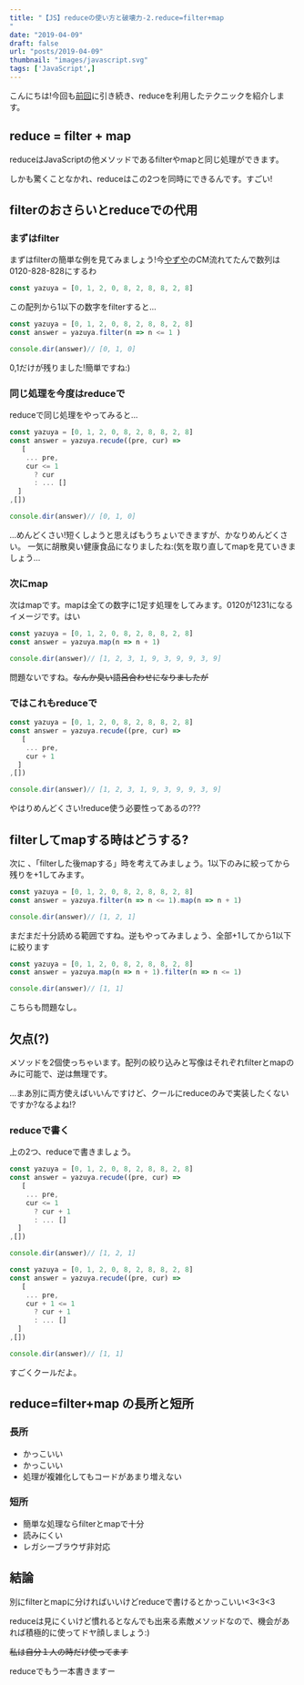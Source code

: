 ```yaml
---
title: "【JS】reduceの使い方と破壊力-2.reduce=filter+map
"
date: "2019-04-09"
draft: false
url: "posts/2019-04-09"
thumbnail: "images/javascript.svg"
tags: ['JavaScript',]
---
```


こんにちは!今回も[前回](../2019-04-07)に引き続き、reduceを利用したテクニックを紹介します。

## reduce = filter + map
reduceはJavaScriptの他メソッドであるfilterやmapと同じ処理ができます。

しかも驚くことなかれ、reduceはこの2つを同時にできるんです。すごい!

## filterのおさらいとreduceでの代用
### まずはfilter
まずはfilterの簡単な例を見てみましょう!今[やずや](https://www.yazuya.co.jp/)のCM流れてたんで数列は0120-828-828にするわ

```javascript
const yazuya = [0, 1, 2, 0, 8, 2, 8, 8, 2, 8]
```
この配列から1以下の数字をfilterすると...
```javascript
const yazuya = [0, 1, 2, 0, 8, 2, 8, 8, 2, 8]
const answer = yazuya.filter(n => n <= 1 )

console.dir(answer)// [0, 1, 0]
```
0,1だけが残りました!簡単ですね:)

### 同じ処理を今度はreduceで
reduceで同じ処理をやってみると...
```javascript
const yazuya = [0, 1, 2, 0, 8, 2, 8, 8, 2, 8]
const answer = yazuya.recude((pre, cur) =>
   [
    ... pre,
    cur <= 1
      ? cur
      : ... []
  ] 
,[])

console.dir(answer)// [0, 1, 0]
```
...めんどくさい!短くしようと思えばもうちょいできますが、かなりめんどくさい。
一気に胡散臭い健康食品になりましたね:(気を取り直してmapを見ていきましょう...

### 次にmap
次はmapです。mapは全ての数字に1足す処理をしてみます。0120が1231になるイメージです。はい
```javascript
const yazuya = [0, 1, 2, 0, 8, 2, 8, 8, 2, 8]
const answer = yazuya.map(n => n + 1)

console.dir(answer)// [1, 2, 3, 1, 9, 3, 9, 9, 3, 9]
```
問題ないですね。~~なんか臭い語呂合わせになりましたが~~


### ではこれもreduceで
```javascript
const yazuya = [0, 1, 2, 0, 8, 2, 8, 8, 2, 8]
const answer = yazuya.recude((pre, cur) =>
   [
    ... pre,
    cur + 1
  ]
,[])

console.dir(answer)// [1, 2, 3, 1, 9, 3, 9, 9, 3, 9]
```
やはりめんどくさい!reduce使う必要性ってあるの???

## filterしてmapする時はどうする?

次に 、「filterした後mapする」時を考えてみましょう。1以下のみに絞ってから残りを+1してみます。
```javascript
const yazuya = [0, 1, 2, 0, 8, 2, 8, 8, 2, 8]
const answer = yazuya.filter(n => n <= 1).map(n => n + 1)

console.dir(answer)// [1, 2, 1]
```
まだまだ十分読める範囲ですね。逆もやってみましょう、全部+1してから1以下に絞ります
```javascript
const yazuya = [0, 1, 2, 0, 8, 2, 8, 8, 2, 8]
const answer = yazuya.map(n => n + 1).filter(n => n <= 1)

console.dir(answer)// [1, 1]
```
こちらも問題なし。

## 欠点(?)
メソッドを2個使っちゃいます。配列の絞り込みと写像はそれぞれfilterとmapのみに可能で、逆は無理です。

...まあ別に両方使えばいいんですけど、クールにreduceのみで実装したくないですか?なるよね!?

### reduceで書く
上の2つ、reduceで書きましょう。
```javascript
const yazuya = [0, 1, 2, 0, 8, 2, 8, 8, 2, 8]
const answer = yazuya.recude((pre, cur) =>
   [
    ... pre,
    cur <= 1
      ? cur + 1
      : ... []
  ] 
,[])

console.dir(answer)// [1, 2, 1]
```
```javascript
const yazuya = [0, 1, 2, 0, 8, 2, 8, 8, 2, 8]
const answer = yazuya.recude((pre, cur) =>
   [
    ... pre,
    cur + 1 <= 1
      ? cur + 1
      : ... []
  ] 
,[])

console.dir(answer)// [1, 1]
```
すごくクールだよ。

## reduce=filter+map の長所と短所
### 長所
- かっこいい
- かっこいい
- 処理が複雑化してもコードがあまり増えない

### 短所
- 簡単な処理ならfilterとmapで十分
- 読みにくい
- レガシーブラウザ非対応

## 結論
別にfilterとmapに分ければいいけどreduceで書けるとかっこいい<3<3<3

reduceは見にくいけど慣れるとなんでも出来る素敵メソッドなので、機会があれば積極的に使ってドヤ顔しましょう:)

~~私は自分１人の時だけ使ってます~~

reduceでもう一本書きますー